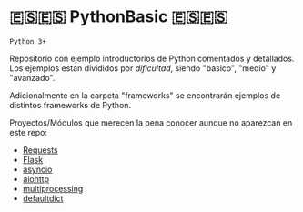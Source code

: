# :es::es: PythonBasic :es::es:

`Python 3+`

Repositorio con ejemplo introductorios de Python comentados y detallados.
Los ejemplos estan divididos por _dificultad_, siendo "basico", "medio" y "avanzado".

Adicionalmente en la carpeta "frameworks" se encontrarán ejemplos de distintos frameworks de Python.

Proyectos/Módulos que merecen la pena conocer aunque no aparezcan en este repo:

- [Requests](https://requests.readthedocs.io/en/master/)
- [Flask](https://flask.palletsprojects.com/en/1.1.x/)
- [asyncio](https://docs.python.org/3/library/asyncio.html)
- [aiohttp](https://docs.aiohttp.org/en/stable/)
- [multiprocessing](https://docs.python.org/3/library/multiprocessing.html)
- [defaultdict](https://docs.python.org/3/library/collections.html#collections.defaultdict)
